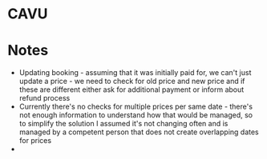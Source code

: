 # CAVU

# Notes
- Updating booking - assuming that it was initially paid for, we can't just update a price - we need to check for old price and new price and if these are different either ask for additional payment or inform about refund process
- Currently there's no checks for multiple prices per same date - there's not enough information to understand how that would be managed, so to simplify the solution I assumed it's not changing often and is managed by a competent person that does not create overlapping dates for prices
- 
